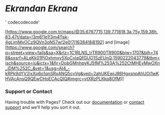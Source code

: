 # _Ekrandan Ekrana_
' codecodecode'

[https://www.google.com.tr/maps/@35.6767715,139.771818,3a,75y,159.38h,83.47t/data=!3m6!1e1!3m4!1sk-4gLjmMvOCz9QVn3oN57w!2e0!7i16384!8i8192] 
and [image]
[https://www.google.com/search?q=street+view+fails&sa=X&rlz=1C1RLNS_trTR900TR900&biw=1707&bih=748&sxsrf=ALeKk01PiOxhmxy5XoCxIaQfGUO1SzEUnQ:1590222043779&tbm=isch&source=iu&ictx=1&fir=DobGMnhpyKJ5fM%253A%252CtMHEvMwOXn_jDM%252C_&vet=1&usg=AI4_-kRPk9dYV2jxXp6o1qnSRxANQ5cyVg&ved=2ahUKEwjJ86HgxsnpAhUOi1wKHVAcAnsQ9QEwCHoECAcQIQ#imgrc=vtXRzPLKkq8OfM)]


### Support or Contact

Having trouble with Pages? Check out our [documentation](https://help.github.com/categories/github-pages-basics/) or [contact support](https://github.com/contact) and we’ll help you sort it out.
